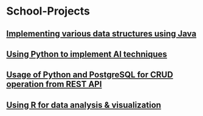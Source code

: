 # School-Projects

## [Implementing various data structures using Java](https://github.com/JeongwonChoi54/School-Projects/tree/Codes/Java)

## [Using Python to implement AI techniques](https://github.com/JeongwonChoi54/School-Projects/tree/Codes/Python/CS3243%20(Intro%20to%20AI))

## [Usage of Python and PostgreSQL for CRUD operation from REST API](https://github.com/JeongwonChoi54/School-Projects/tree/Codes/Python/IT2002_Website)

## [Using R for data analysis & visualization](https://github.com/JeongwonChoi54/School-Projects/tree/Codes/R/DSA2101%20(Essential%20Data%20Analytics%20Tools%20Data%20Visualisation))
